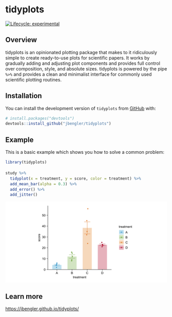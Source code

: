 
<!-- README.md is generated from README.Rmd. Please edit that file -->

# tidyplots

<!-- badges: start -->

[![Lifecycle:
experimental](https://img.shields.io/badge/lifecycle-experimental-orange.svg)](https://www.tidyverse.org/lifecycle/#experimental)
<!-- badges: end -->

## Overview

tidyplots is an opinionated plotting package that makes to it
ridiculously simple to create ready-to-use plots for scientific papers.
It works by gradually adding and adjusting plot components and provides
full control over composition, style, and absolute sizes. tidyplots is
powered by the pipe `%>%` and provides a clean and minimalist interface
for commonly used scientific plotting routines.

## Installation

You can install the development version of `tidyplots` from
[GitHub](https://github.com/) with:

``` r
# install.packages("devtools")
devtools::install_github("jbengler/tidyplots")
```

## Example

This is a basic example which shows you how to solve a common problem:

``` r
library(tidyplots)

study %>% 
  tidyplot(x = treatment, y = score, color = treatment) %>% 
  add_mean_bar(alpha = 0.3) %>% 
  add_error() %>% 
  add_jitter()
```

<img src="man/figures/README-example-1.png" style="display: block; margin: auto;" />

## Learn more

<https://jbengler.github.io/tidyplots/>
